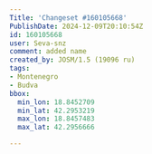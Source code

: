 ```yaml
---
Title: 'Changeset #160105668'
PublishDate: 2024-12-09T20:10:54Z
id: 160105668
user: Seva-snz
comment: added name
created_by: JOSM/1.5 (19096 ru)
tags:
- Montenegro
- Budva
bbox:
  min_lon: 18.8452709
  min_lat: 42.2953219
  max_lon: 18.8457483
  max_lat: 42.2956666

---
```

